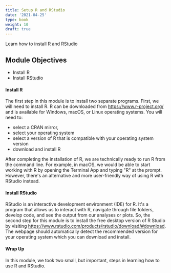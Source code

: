 ```yaml
---
title: Setup R and RStudio
date: '2021-04-25'
type: book
weight: 10
draft: true
---
```


Learn how to install R and RStudio

<!--more-->


## Module Objectives
- Install R
- Install RStudio


#### Install R
The first step in this module is to install two separate programs. First, we will need to install R. R can be downloaded from https://www.r-project.org/ and is available for Windows, macOS, or Linux operating systems. You will need to:
- select a CRAN mirror, 
- select your operating system
- select a version of R that is compatible with your operating system version
- download and install R

After completing the installation of R, we are technically ready to run R from the command line. For example, in macOS, we would be able to start working with R by opening the Terminal App and typing "R" at the prompt. However, there's an alternative and more user-friendly way of using R with RStudio instead.


#### Install RStudio
RStudio is an interactive development environment (IDE) for R. It's a program that allows us to interact with R, navigate through file folders, develop code, and see the output from our analyses or plots. So, the second step for this module is to install the free desktop version of R Studio by visiting https://www.rstudio.com/products/rstudio/download/#download. The webpage should automatically detect the recommended version for your operating system which you can download and install.

#### Wrap Up
In this module, we took two small, but important, steps in learning how to use R and RStudio.



<!-- {{< icon name="clock" pack="fas" >}} 1-2 hours per week, for 8 weeks
 -->
<!-- ## Learn -->

<!-- {{< youtube rfscVS0vtbw >}}
 -->

<!-- ## Quiz

{{< spoiler text="What is the difference between lists and tuples?" >}}
Lists

- Lists are mutable - they can be changed
- Slower than tuples
- Syntax: `a_list = [1, 2.0, 'Hello world']`

Tuples

- Tuples are immutable - they can't be changed
- Tuples are faster than lists 
- Syntax: `a_tuple = (1, 2.0, 'Hello world')`
{{< /spoiler >}}

{{< spoiler text="Is Python case-sensitive?" >}}
Yes
{{< /spoiler >}} -->